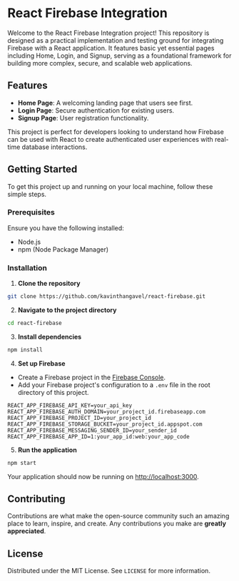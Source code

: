 # React Firebase Integration

Welcome to the React Firebase Integration project! This repository is designed as a practical implementation and testing ground for integrating Firebase with a React application. It features basic yet essential pages including Home, Login, and Signup, serving as a foundational framework for building more complex, secure, and scalable web applications.

## Features

- **Home Page**: A welcoming landing page that users see first.
- **Login Page**: Secure authentication for existing users.
- **Signup Page**: User registration functionality.

This project is perfect for developers looking to understand how Firebase can be used with React to create authenticated user experiences with real-time database interactions.

## Getting Started

To get this project up and running on your local machine, follow these simple steps.

### Prerequisites

Ensure you have the following installed:
- Node.js
- npm (Node Package Manager)

### Installation

1. **Clone the repository**

```bash
git clone https://github.com/kavinthangavel/react-firebase.git
```

2. **Navigate to the project directory**

```bash
cd react-firebase
```

3. **Install dependencies**

```bash
npm install
```

4. **Set up Firebase**

- Create a Firebase project in the [Firebase Console](https://console.firebase.google.com/).
- Add your Firebase project's configuration to a `.env` file in the root directory of this project.

```env
REACT_APP_FIREBASE_API_KEY=your_api_key
REACT_APP_FIREBASE_AUTH_DOMAIN=your_project_id.firebaseapp.com
REACT_APP_FIREBASE_PROJECT_ID=your_project_id
REACT_APP_FIREBASE_STORAGE_BUCKET=your_project_id.appspot.com
REACT_APP_FIREBASE_MESSAGING_SENDER_ID=your_sender_id
REACT_APP_FIREBASE_APP_ID=1:your_app_id:web:your_app_code
```

5. **Run the application**

```bash
npm start
```

Your application should now be running on [http://localhost:3000](http://localhost:3000).

## Contributing

Contributions are what make the open-source community such an amazing place to learn, inspire, and create. Any contributions you make are **greatly appreciated**.

## License

Distributed under the MIT License. See `LICENSE` for more information.
